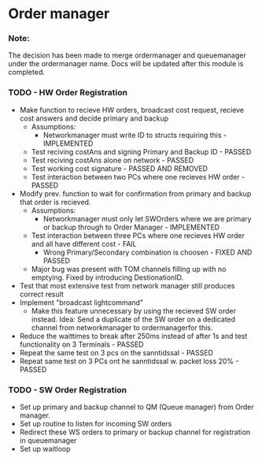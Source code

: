 # Order manager

### Note:
The decision has been made to merge ordermanager and queuemanager under the ordermanager name. Docs will be updated after this module is completed.

### TODO - HW Order Registration
 * Make function to recieve HW orders, broadcast cost request, recieve cost answers and decide primary and backup
    * Assumptions:
        * Networkmanager must write ID to structs requiring this - IMPLEMENTED
    * Test reciving costAns and signing Primary and Backup ID - PASSED
    * Test reciving costAns alone on network - PASSED
    * Test working cost signature - PASSED AND REMOVED
    * Test interaction between two PCs where one recieves HW order - PASSED
 * Modify prev. function to wait for confirmation from primary and backup that order is recieved.
    * Assumptions:
        * Networkmanager must only let SWOrders where we are primary or backup through to Order Manager - IMPLEMENTED
    * Test interaction between three PCs where one recieves HW order and all have different cost - FAIL
        * Wrong Primary/Secondary combination is choosen - FIXED AND PASSED
    * Major bug was present with TOM channels filling up with no emptying. Fixed by introducing DestionationID.
 * Test that most extensive test from network manager still produces correct result
 * Implement "broadcast lightcommand"
    * Make this feature unnecessary by using the recieved SW order instead. Idea: Send a duplicate of the SW order on a dedicated channel from networkmanager to ordermanagerfor this.
 * Reduce the waittimes to break after 250ms instead of after 1s and test functionality on 3 Terminals - PASSED
 * Repeat the same test on 3 pcs on the sanntidssal - PASSED
 * Repeat same test on 3 PCs ont he sanntidssal w. packet loss 20% - PASSED

### TODO - SW Order Registration
 * Set up primary and backup channel to QM (Queue manager) from Order manager.
 * Set up routine to listen for incoming SW orders
 * Redirect these WS orders to primary or backup channel for registration in queuemanager
 * Set up waitloop